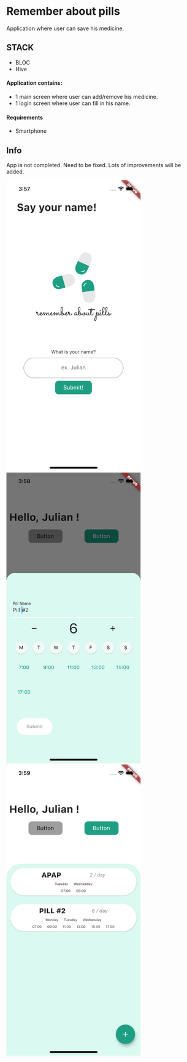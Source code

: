 # Remember about pills 

Application where user can save his medicine.



## STACK

- BLOC
- Hive

#### Application contains: 
- 1 main screen where user can add/remove his medicine.
- 1 login screen where user can fill in his name.

#### Requirements

- Smartphone

## Info
App is not completed. Need to be fixed.
Lots of improvements will be added.

<img src="Screen1.png" width="350" title="Screen 1"> <img src="Screen2.png" width="350" title="Screen 2"> <img src="Screen3.png" width="350" title="Screen 3">


